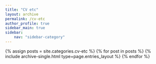 ```yaml
---
title: "CV etc"
layout: archive
permalink: /cv-etc
author_profile: true
sidebar_main: true
sidebar:
    nav: "sidebar-category"
---
```



{% assign posts = site.categories.cv-etc %}
{% for post in posts %} {% include archive-single.html type=page.entries_layout %} {% endfor %}
